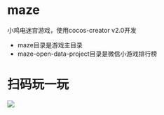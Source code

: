 # maze
小鸡电迷宫游戏，使用cocos-creator v2.0开发

- maze目录是游戏主目录
- maze-open-data-project目录是微信小游戏排行榜

# 扫码玩一玩
![](http://blog.plusice.net/images/chicken.jpg)
